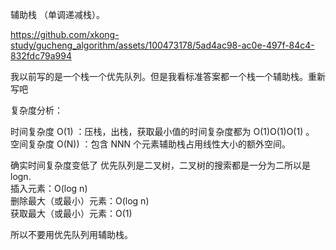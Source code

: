辅助栈 （单调递减栈）。             

https://github.com/xkong-study/gucheng_algorithm/assets/100473178/5ad4ac98-ac0e-497f-84c4-832fdc79a994

我以前写的是一个栈一个优先队列。但是我看标准答案都一个栈一个辅助栈。重新写吧      

复杂度分析：

时间复杂度 O(1) ：压栈，出栈，获取最小值的时间复杂度都为 O(1)O(1)O(1) 。
空间复杂度 O(N)) ：包含 NNN 个元素辅助栈占用线性大小的额外空间。

确实时间复杂度变低了
优先队列是二叉树，二叉树的搜索都是一分为二所以是logn.     
插入元素：O(log n)     
删除最大（或最小）元素：O(log n)     
获取最大（或最小）元素：O(1)      


所以不要用优先队列用辅助栈。    



